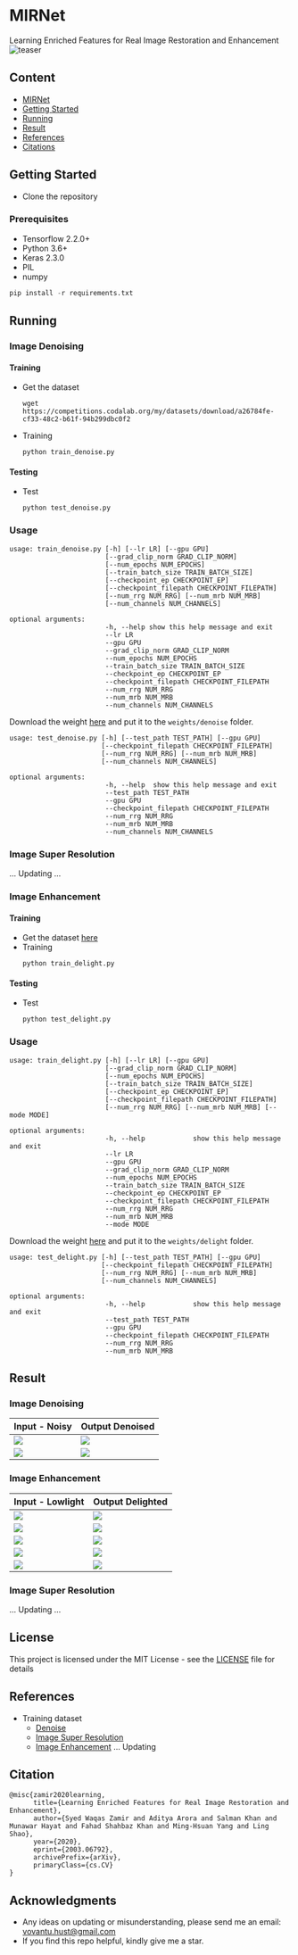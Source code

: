 # MIRNet
Learning Enriched Features for Real Image Restoration and Enhancement
![teaser](MIR.png)
## Content
- [MIRNet](#MIRNet)
- [Getting Started](#getting-tarted)
- [Running](#running)
- [Result](#result)
- [References](#references)
- [Citations](#citation)

## Getting Started

- Clone the repository

### Prerequisites

- Tensorflow 2.2.0+
- Python 3.6+
- Keras 2.3.0
- PIL
- numpy

```python
pip install -r requirements.txt
```

## Running
### Image Denoising
#### Training
- Get the dataset
    ```
    wget https://competitions.codalab.org/my/datasets/download/a26784fe-cf33-48c2-b61f-94b299dbc0f2
    ```
- Training 
    ```
    python train_denoise.py
    ```
#### Testing
- Test
    ```
    python test_denoise.py
    ```
### Usage
```
usage: train_denoise.py [-h] [--lr LR] [--gpu GPU]
                        [--grad_clip_norm GRAD_CLIP_NORM]
                        [--num_epochs NUM_EPOCHS]
                        [--train_batch_size TRAIN_BATCH_SIZE]
                        [--checkpoint_ep CHECKPOINT_EP]
                        [--checkpoint_filepath CHECKPOINT_FILEPATH]
                        [--num_rrg NUM_RRG] [--num_mrb NUM_MRB]
                        [--num_channels NUM_CHANNELS]
```
```
optional arguments:
                        -h, --help show this help message and exit
                        --lr LR
                        --gpu GPU
                        --grad_clip_norm GRAD_CLIP_NORM
                        --num_epochs NUM_EPOCHS
                        --train_batch_size TRAIN_BATCH_SIZE
                        --checkpoint_ep CHECKPOINT_EP
                        --checkpoint_filepath CHECKPOINT_FILEPATH
                        --num_rrg NUM_RRG
                        --num_mrb NUM_MRB
                        --num_channels NUM_CHANNELS
```

Download the weight [here](https://drive.google.com/file/d/1iPMYhTSiXrFPK3Pvz1Sn6e2ZeDhYHeSw/view?usp=sharing) and put it to the ```weights/denoise``` folder.
```
usage: test_denoise.py [-h] [--test_path TEST_PATH] [--gpu GPU]
                       [--checkpoint_filepath CHECKPOINT_FILEPATH]
                       [--num_rrg NUM_RRG] [--num_mrb NUM_MRB]
                       [--num_channels NUM_CHANNELS]
```
```
optional arguments:
                        -h, --help  show this help message and exit
                        --test_path TEST_PATH
                        --gpu GPU
                        --checkpoint_filepath CHECKPOINT_FILEPATH
                        --num_rrg NUM_RRG
                        --num_mrb NUM_MRB
                        --num_channels NUM_CHANNELS
```
### Image Super Resolution
... Updating ...
### Image Enhancement
#### Training
- Get the dataset [here](https://drive.google.com/file/d/157bjO1_cFuSd0HWDUuAmcHRJDVyWpOxB/view)
- Training 
    ```
    python train_delight.py
    ```
#### Testing
- Test
    ```
    python test_delight.py
    ```
### Usage
```
usage: train_delight.py [-h] [--lr LR] [--gpu GPU]
                        [--grad_clip_norm GRAD_CLIP_NORM]
                        [--num_epochs NUM_EPOCHS]
                        [--train_batch_size TRAIN_BATCH_SIZE]
                        [--checkpoint_ep CHECKPOINT_EP]
                        [--checkpoint_filepath CHECKPOINT_FILEPATH]
                        [--num_rrg NUM_RRG] [--num_mrb NUM_MRB] [--mode MODE]
```
```
optional arguments:
                        -h, --help            show this help message and exit
                        --lr LR
                        --gpu GPU
                        --grad_clip_norm GRAD_CLIP_NORM
                        --num_epochs NUM_EPOCHS
                        --train_batch_size TRAIN_BATCH_SIZE
                        --checkpoint_ep CHECKPOINT_EP
                        --checkpoint_filepath CHECKPOINT_FILEPATH
                        --num_rrg NUM_RRG
                        --num_mrb NUM_MRB
                        --mode MODE
```

Download the weight [here](https://drive.google.com/file/d/1fdIR9vXLJW2s7o-aHgk67HSAAL4LHOXm/view?usp=sharing) and put it to the ```weights/delight``` folder.
```
usage: test_delight.py [-h] [--test_path TEST_PATH] [--gpu GPU]
                       [--checkpoint_filepath CHECKPOINT_FILEPATH]
                       [--num_rrg NUM_RRG] [--num_mrb NUM_MRB]
                       [--num_channels NUM_CHANNELS]
```
```
optional arguments:
                        -h, --help            show this help message and exit
                        --test_path TEST_PATH
                        --gpu GPU
                        --checkpoint_filepath CHECKPOINT_FILEPATH
                        --num_rrg NUM_RRG
                        --num_mrb NUM_MRB
```

## Result
### Image Denoising

| Input - Noisy | Output Denoised |
| --- | --- |
| ![](test/denoise/NOISY_SRGB_010.PNG) | ![](result/denoise/NOISY_SRGB_010.PNG)|
| ![](test/denoise/NOISY_SRGB_020.PNG) | ![](result/denoise/NOISY_SRGB_020.PNG)|

### Image Enhancement

| Input - Lowlight | Output Delighted |
| --- | --- |
| ![](test/delight/1.png) | ![](result/delight/1.png)|
| ![](test/delight/179.png) | ![](result/delight/179.png)|
| ![](test/delight/22.png) | ![](result/delight/22.png)|
| ![](test/delight/111.png) | ![](result/delight/111.png)|
| ![](test/delight/493.png) | ![](result/delight/493.png)|

### Image Super Resolution
... Updating ...


## License

This project is licensed under the MIT License - see the [LICENSE](https://github.com/tuvovan/MIRNet---Keras/blob/master/LICENSE) file for details

## References
- Training dataset 
    - [Denoise](https://www.eecs.yorku.ca/~kamel/sidd/dataset.php)
    - [Image Super Resolution](https://drive.google.com/file/d/157bjO1_cFuSd0HWDUuAmcHRJDVyWpOxB/view)
    - [Image Enhancement](#) ... Updating

## Citation
```
@misc{zamir2020learning,
      title={Learning Enriched Features for Real Image Restoration and Enhancement}, 
      author={Syed Waqas Zamir and Aditya Arora and Salman Khan and Munawar Hayat and Fahad Shahbaz Khan and Ming-Hsuan Yang and Ling Shao},
      year={2020},
      eprint={2003.06792},
      archivePrefix={arXiv},
      primaryClass={cs.CV}
}
```
## Acknowledgments
- Any ideas on updating or misunderstanding, please send me an email: <vovantu.hust@gmail.com>
- If you find this repo helpful, kindly give me a star.

